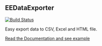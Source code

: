 EEDataExporter
-------------
[![Build Status](https://api.travis-ci.org/Antek88/DataExporter.png)](http://travis-ci.org/Antek88/DataExporter)

Easy export data to CSV, Excel and HTML file.


[Read the Documentation and see example](https://github.com/EE/DataExporter/blob/master/Resources/doc/index.md)